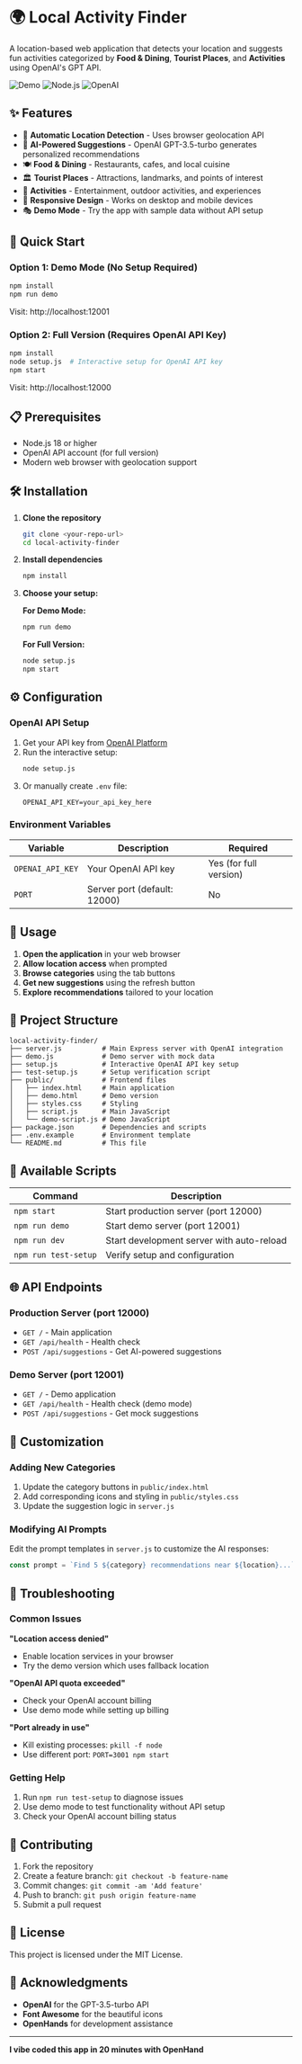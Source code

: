 # 🌍 Local Activity Finder

A location-based web application that detects your location and suggests fun activities categorized by **Food & Dining**, **Tourist Places**, and **Activities** using OpenAI's GPT API.

![Demo](https://img.shields.io/badge/Demo-Available-green)
![Node.js](https://img.shields.io/badge/Node.js-18+-blue)
![OpenAI](https://img.shields.io/badge/OpenAI-GPT--3.5--turbo-orange)

## ✨ Features

- 📍 **Automatic Location Detection** - Uses browser geolocation API
- 🤖 **AI-Powered Suggestions** - OpenAI GPT-3.5-turbo generates personalized recommendations
- 🍽️ **Food & Dining** - Restaurants, cafes, and local cuisine
- 🏛️ **Tourist Places** - Attractions, landmarks, and points of interest
- 🎯 **Activities** - Entertainment, outdoor activities, and experiences
- 📱 **Responsive Design** - Works on desktop and mobile devices
- 🎭 **Demo Mode** - Try the app with sample data without API setup

## 🚀 Quick Start

### Option 1: Demo Mode (No Setup Required)
```bash
npm install
npm run demo
```
Visit: http://localhost:12001

### Option 2: Full Version (Requires OpenAI API Key)
```bash
npm install
node setup.js  # Interactive setup for OpenAI API key
npm start
```
Visit: http://localhost:12000

## 📋 Prerequisites

- Node.js 18 or higher
- OpenAI API account (for full version)
- Modern web browser with geolocation support

## 🛠️ Installation

1. **Clone the repository**
   ```bash
   git clone <your-repo-url>
   cd local-activity-finder
   ```

2. **Install dependencies**
   ```bash
   npm install
   ```

3. **Choose your setup:**

   **For Demo Mode:**
   ```bash
   npm run demo
   ```

   **For Full Version:**
   ```bash
   node setup.js
   npm start
   ```

## ⚙️ Configuration

### OpenAI API Setup

1. Get your API key from [OpenAI Platform](https://platform.openai.com/api-keys)
2. Run the interactive setup:
   ```bash
   node setup.js
   ```
3. Or manually create `.env` file:
   ```env
   OPENAI_API_KEY=your_api_key_here
   ```

### Environment Variables

| Variable | Description | Required |
|----------|-------------|----------|
| `OPENAI_API_KEY` | Your OpenAI API key | Yes (for full version) |
| `PORT` | Server port (default: 12000) | No |

## 🎯 Usage

1. **Open the application** in your web browser
2. **Allow location access** when prompted
3. **Browse categories** using the tab buttons
4. **Get new suggestions** using the refresh button
5. **Explore recommendations** tailored to your location

## 📁 Project Structure

```
local-activity-finder/
├── server.js          # Main Express server with OpenAI integration
├── demo.js            # Demo server with mock data
├── setup.js           # Interactive OpenAI API key setup
├── test-setup.js      # Setup verification script
├── public/            # Frontend files
│   ├── index.html     # Main application
│   ├── demo.html      # Demo version
│   ├── styles.css     # Styling
│   ├── script.js      # Main JavaScript
│   └── demo-script.js # Demo JavaScript
├── package.json       # Dependencies and scripts
├── .env.example       # Environment template
└── README.md          # This file
```

## 🔧 Available Scripts

| Command | Description |
|---------|-------------|
| `npm start` | Start production server (port 12000) |
| `npm run demo` | Start demo server (port 12001) |
| `npm run dev` | Start development server with auto-reload |
| `npm run test-setup` | Verify setup and configuration |

## 🌐 API Endpoints

### Production Server (port 12000)
- `GET /` - Main application
- `GET /api/health` - Health check
- `POST /api/suggestions` - Get AI-powered suggestions

### Demo Server (port 12001)
- `GET /` - Demo application
- `GET /api/health` - Health check (demo mode)
- `POST /api/suggestions` - Get mock suggestions

## 🎨 Customization

### Adding New Categories
1. Update the category buttons in `public/index.html`
2. Add corresponding icons and styling in `public/styles.css`
3. Update the suggestion logic in `server.js`

### Modifying AI Prompts
Edit the prompt templates in `server.js` to customize the AI responses:
```javascript
const prompt = `Find 5 ${category} recommendations near ${location}...`;
```

## 🐛 Troubleshooting

### Common Issues

**"Location access denied"**
- Enable location services in your browser
- Try the demo version which uses fallback location

**"OpenAI API quota exceeded"**
- Check your OpenAI account billing
- Use demo mode while setting up billing

**"Port already in use"**
- Kill existing processes: `pkill -f node`
- Use different port: `PORT=3001 npm start`

### Getting Help

1. Run `npm run test-setup` to diagnose issues
2. Use demo mode to test functionality without API setup
3. Check your OpenAI account billing status

## 🤝 Contributing

1. Fork the repository
2. Create a feature branch: `git checkout -b feature-name`
3. Commit changes: `git commit -am 'Add feature'`
4. Push to branch: `git push origin feature-name`
5. Submit a pull request

## 📄 License

This project is licensed under the MIT License.

## 🙏 Acknowledgments

- **OpenAI** for the GPT-3.5-turbo API
- **Font Awesome** for the beautiful icons
- **OpenHands** for development assistance

---

**I vibe coded this app in 20 minutes with OpenHand**